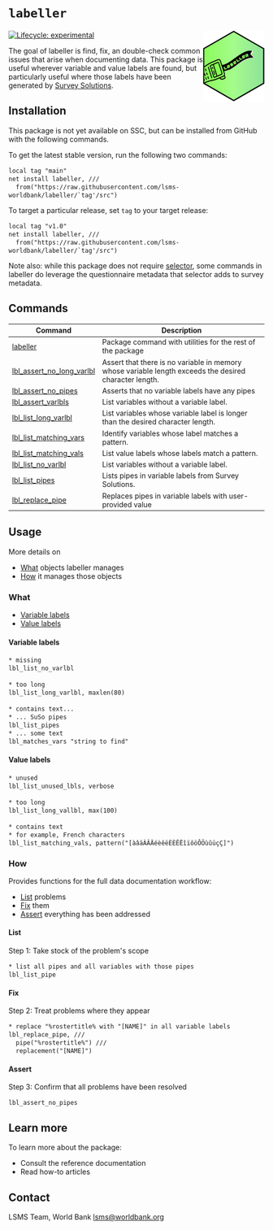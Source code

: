 # `labeller`

<img src='src/dev/assets/logo.png' align="right" height="139" />

<!-- badges: start -->
[![Lifecycle:
experimental](https://img.shields.io/badge/lifecycle-experimental-orange.svg)](https://lifecycle.r-lib.org/articles/stages.html#experimental)
<!-- badges: end -->

The goal of labeller is find, fix, an double-check common issues that arise when documenting data. This package is useful wherever variable and value labels are found, but particularly useful where those labels have been generated by [Survey Solutions](https://mysurvey.solutions/).

##  Installation

This package is not yet available on SSC, but can be installed from GitHub with the following commands.

To get the latest stable version, run the following two commands:

```
local tag "main"
net install labeller, ///
  from("https://raw.githubusercontent.com/lsms-worldbank/labeller/`tag'/src")
```

To target a particular release, set `tag` to your target release:

```
local tag "v1.0"
net install labeller, ///
  from("https://raw.githubusercontent.com/lsms-worldbank/labeller/`tag'/src")
```

Note also: while this package does not require [selector](https://github.com/lsms-worldbank/selector), some commands in labeller do leverage the questionnaire metadata that selector adds to survey metadata. 

## Commands

| Command | Description |
| --- | --- |
| [labeller](https://lsms-worldbank.github.io/labeller/reference/labeller.html) | Package command with utilities for the rest of the package
| [lbl_assert_no_long_varlbl](https://lsms-worldbank.github.io/labeller/reference/lbl_assert_no_long_varlbl.html) | Assert that there is no variable in memory whose variable length exceeds the desired character length. |
| [lbl_assert_no_pipes](https://lsms-worldbank.github.io/labeller/reference/lbl_assert_no_pipes.html) | Asserts that no variable labels have any pipes |
| [lbl_assert_varlbls](https://lsms-worldbank.github.io/labeller/reference/lbl_assert_varlbls.html) | List variables without a variable label. |
| [lbl_list_long_varlbl](https://lsms-worldbank.github.io/labeller/reference/lbl_list_long_varlbl.html) | List variables whose variable label is longer than the desired character length. |
| [lbl_list_matching_vars](https://lsms-worldbank.github.io/labeller/reference/lbl_list_matching_vars.html) | Identify variables whose label matches a pattern. |
| [lbl_list_matching_vals](https://lsms-worldbank.github.io/labeller/reference/lbl_list_matching_vals.html) | List value labels whose labels match a pattern. |
| [lbl_list_no_varlbl](https://lsms-worldbank.github.io/labeller/reference/lbl_list_no_varlbl.html) | List variables without a variable label. |
| [lbl_list_pipes](https://lsms-worldbank.github.io/labeller/reference/lbl_list_pipes.html) | Lists pipes in variable labels from Survey Solutions. |
| [lbl_replace_pipe](https://lsms-worldbank.github.io/labeller/reference/lbl_replace_pipe.html) | Replaces pipes in variable labels with user-provided value |

## Usage

More details on 

- [What](#what) objects labeller manages
- [How](#how) it manages those objects

### What

- [Variable labels](#variable-labels)
- [Value labels](#value-labels)

#### Variable labels

```
* missing
lbl_list_no_varlbl

* too long
lbl_list_long_varlbl, maxlen(80)

* contains text...
* ... SuSo pipes
lbl_list_pipes
* ... some text
lbl_matches_vars "string to find"
```

#### Value labels

```
* unused
lbl_list_unused_lbls, verbose

* too long
lbl_list_long_vallbl, max(100)

* contains text
* for example, French characters
lbl_list_matching_vals, pattern("[àâäÀÂÄéèêëÉÈÊËîïôöÔÖùûüçÇ]")
```

### How

Provides functions for the full data documentation workflow:

- [List](#list) problems
- [Fix](#fix) them
- [Assert](#assert) everything has been addressed

#### List

Step 1: Take stock of the problem's scope

```
* list all pipes and all variables with those pipes
lbl_list_pipe
```

#### Fix

Step 2: Treat problems where they appear

```
* replace "%rostertitle% with "[NAME]" in all variable labels
lbl_replace_pipe, ///
  pipe("%rostertitle%") ///
  replacement("[NAME]")
```

#### Assert

Step 3: Confirm that all problems have been resolved

```
lbl_assert_no_pipes
```

## Learn more

To learn more about the package:

- Consult the reference documentation
- Read how-to articles

## Contact

LSMS Team, World Bank
lsms@worldbank.org
